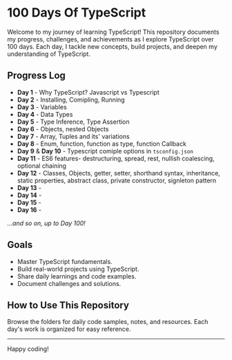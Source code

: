 # 100 Days Of TypeScript

Welcome to my journey of learning TypeScript! This repository documents my progress, challenges, and achievements as I explore TypeScript over 100 days. Each day, I tackle new concepts, build projects, and deepen my understanding of TypeScript.

## Progress Log

- **Day 1** - Why TypeScript? Javascript vs Typescript
- **Day 2** - Installing, Comipling, Running
- **Day 3** - Variables
- **Day 4** - Data Types
- **Day 5** - Type Inference, Type Assertion
- **Day 6** - Objects, nested Objects
- **Day 7** - Array, Tuples and its' variations
- **Day 8** - Enum, function, function as type, function Callback
- **Day 9** &  **Day 10** - Typescript comiple options in `tsconfig.json`
- **Day 11** - ES6 features- destructuring, spread, rest, nullish coalescing, optional chaining
- **Day 12** - Classes, Objects, getter, setter, shorthand syntax, inheritance, static properties, abstract class, private constructor, signleton pattern
- **Day 13** -
- **Day 14** -
- **Day 15** -
- **Day 16** -

*...and so on, up to Day 100!*

## Goals

- Master TypeScript fundamentals.
- Build real-world projects using TypeScript.
- Share daily learnings and code examples.
- Document challenges and solutions.

## How to Use This Repository

Browse the folders for daily code samples, notes, and resources. Each day's work is organized for easy reference.

---

Happy coding!